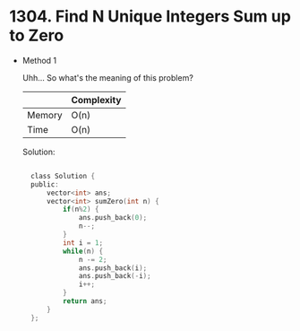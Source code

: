 # 1304. Find N Unique Integers Sum up to Zero

- Method 1

  Uhh... So what's the meaning of this problem?

  |        | Complexity |
  | ------ | ---------- |
  | Memory | O(n)       |
  | Time   | O(n)       |

  Solution:

  ```h

    class Solution {
    public:
        vector<int> ans;
        vector<int> sumZero(int n) {
            if(n%2) {
                ans.push_back(0);
                n--;
            }
            int i = 1;
            while(n) {
                n -= 2;
                ans.push_back(i);
                ans.push_back(-i);
                i++;
            }
            return ans;
        }
    };

  ```

<!-- - Method 2

    This is another method.

    | |   Complexity  |
    | ----------- | ----------- |
    |  Memory     | O(n) |
    |      Time       |  O(n) |


    Solution:

    ``` h



    ```

- Additional Knowledge:

    Here are some additional knowledge.



<br> -->
